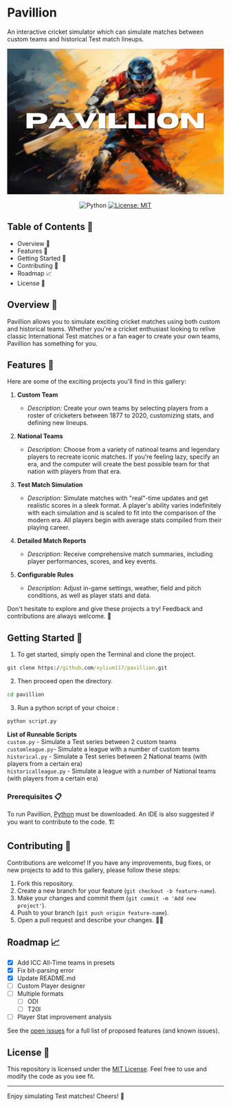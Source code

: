 # Pavillion

An interactive cricket simulator which can simulate matches between custom teams and historical Test match lineups. 

<div align="center">

<p align=”center”>
<img width="1000" src="https://raw.githubusercontent.com/xylium117/pavillion/a82af16e2481b7e52d5dfd61015775d785142f75/Pavillion.png" alt="Banner">
</p>

![Python](https://img.shields.io/badge/python-3670A0?style=for-the-badge&logo=python&logoColor=ffdd54)
[![License: MIT](https://img.shields.io/badge/License-MIT-yellow.svg)](https://opensource.org/licenses/MIT)

</div>

## Table of Contents 📜

- Overview 🌟
- Features 📂
- Getting Started 🚀
- Contributing 🤝
- Roadmap 📈
- License 📝

## Overview 🌟

Pavillion allows you to simulate exciting cricket matches using both custom and historical teams. Whether you're a cricket enthusiast looking to relive classic International Test matches or a fan eager to create your own teams, Pavillion has something for you.

## Features 📂

Here are some of the exciting projects you'll find in this gallery:

1. **Custom Team** 
   - *Description:* Create your own teams by selecting players from a roster of cricketers between 1877 to 2020, customizing stats, and defining new lineups.
  
2. **National Teams** 
   - *Description:* Choose from a variety of natinoal teams and legendary players to recreate iconic matches. If you're feeling lazy, specify an era, and the computer will create the best possible team for that nation with players from that era.

3. **Test Match Simulation** 
   - *Description:* Simulate matches with "real"-time updates and get realistic scores in a sleek format. A player's ability varies indefinitely with each simulation and is scaled to fit into the comparison of the modern era. All players begin with average stats compiled from their playing career.

4. **Detailed Match Reports** 
   - *Description:* Receive comprehensive match summaries, including player performances, scores, and key events.

5. **Configurable Rules**
   - *Description:* Adjust in-game settings, weather, field and pitch conditions, as well as player stats and data.

Don't hesitate to explore and give these projects a try! Feedback and contributions are always welcome. 🙌

## Getting Started 🚀

1. To get started, simply open the Terminal and clone the project.
```bat
git clone https://github.com/xylium117/pavillion.git
```
2. Then proceed open the directory.
```bat
cd pavillion
```
3. Run a python script of your choice :
```bat
python script.py
```
**List of Runnable Scripts**<br>
`custom.py` - Simulate a Test series between 2 custom teams<br>
`customleague.py`- Simulate a league with a number of custom teams<br>
`historical.py` - Simulate a Test series between 2 National teams (with players from a certain era)<br>
`historicalleague.py` - Simulate a league with a number of National teams (with players from a certain era)<br>

### Prerequisites 📋

To run Pavillion, [Python](https://www.python.org/ftp/python/3.12.6/python-3.12.6-amd64.exe) must be downloaded. An IDE is also suggested if you want to contribute to the code. 🏗️

## Contributing 🤝

Contributions are welcome! If you have any improvements, bug fixes, or new projects to add to this gallery, please follow these steps:

1. Fork this repository.
2. Create a new branch for your feature (`git checkout -b feature-name`).
3. Make your changes and commit them (`git commit -m 'Add new project'`).
4. Push to your branch (`git push origin feature-name`).
5. Open a pull request and describe your changes. 🚀🔗

## Roadmap 📈

- [x] Add ICC All-Time teams in presets
- [x] Fix bit-parsing error
- [x] Update README.md
- [ ] Custom Player designer
- [ ] Multiple formats
   - [ ] ODI
   - [ ] T20I
- [ ] Player Stat improvement analysis

See the [open issues](https://github.com/xylium117/pavillion/issues) for a full list of proposed features (and known issues).

## License 📝

This repository is licensed under the [MIT License](LICENSE). Feel free to use and modify the code as you see fit. 

---
Enjoy simulating Test matches! Cheers! 🍻
